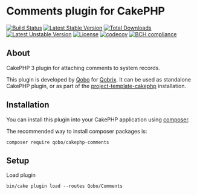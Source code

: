 # Comments plugin for CakePHP

[![Build Status](https://travis-ci.org/QoboLtd/cakephp-comments.svg?branch=master)](https://travis-ci.org/QoboLtd/cakephp-comments)
[![Latest Stable Version](https://poser.pugx.org/qobo/cakephp-comments/v/stable)](https://packagist.org/packages/qobo/cakephp-comments)
[![Total Downloads](https://poser.pugx.org/qobo/cakephp-comments/downloads)](https://packagist.org/packages/qobo/cakephp-comments)
[![Latest Unstable Version](https://poser.pugx.org/qobo/cakephp-comments/v/unstable)](https://packagist.org/packages/qobo/cakephp-comments)
[![License](https://poser.pugx.org/qobo/cakephp-comments/license)](https://packagist.org/packages/qobo/cakephp-comments)
[![codecov](https://codecov.io/gh/QoboLtd/cakephp-comments/branch/master/graph/badge.svg)](https://codecov.io/gh/QoboLtd/cakephp-comments)
[![BCH compliance](https://bettercodehub.com/edge/badge/QoboLtd/cakephp-comments?branch=master)](https://bettercodehub.com/)

## About

CakePHP 3 plugin for attaching comments to system records.

This plugin is developed by [Qobo](https://www.qobo.biz) for [Qobrix](https://qobrix.com).  It can be used as standalone CakePHP plugin, or as part of the [project-template-cakephp](https://github.com/QoboLtd/project-template-cakephp) installation.

## Installation

You can install this plugin into your CakePHP application using [composer](http://getcomposer.org).

The recommended way to install composer packages is:

```
composer require qobo/cakephp-comments
```

## Setup
Load plugin
```
bin/cake plugin load --routes Qobo/Comments
```
